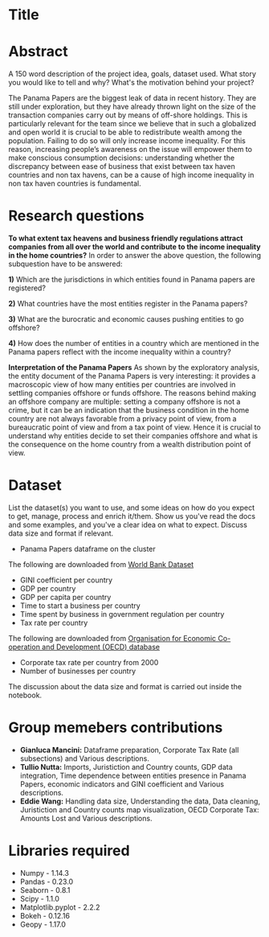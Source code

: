 # Title

# Abstract
A 150 word description of the project idea, goals, dataset used. What story you would like to tell and why? What's the motivation behind your project?

The Panama Papers are the biggest leak of data in recent history. They are still under exploration, but they have already thrown light on the size of the transaction companies carry out by means of off-shore holdings. This is particularly relevant for the team since we believe that in such a globalized and open world it is crucial to be able to redistribute wealth among the population. Failing to do so will only increase income inequality. For this reason, increasing people’s awareness on the issue will empower them to make conscious consumption decisions: understanding whether the discrepancy between ease of business that exist between tax haven countries and non tax havens, can be a cause of high income inequality in non tax haven countries is fundamental. 


# Research questions

 
**To what extent tax heavens and business friendly regulations attract companies from all over the world and contribute to the income inequality in the home countries?**
In order to answer the above question, the following subquestion have to be answered:

**1)** Which are the jurisdictions in which entities found in Panama papers are registered?

**2)** What countries have the most entities register in the Panama papers?

**3)** What are the burocratic and economic causes pushing entities to go offshore?

**4)** How does the number of entities in a country which are mentioned in the Panama papers reflect with the income inequality within a country?

**Interpretation of the Panama Papers**
As shown by the exploratory analysis, the entity document of the Panama Papers is very interesting: it provides a macroscopic view of how many entities per countries are involved in settling companies offshore or funds offshore. The reasons behind making an offshore company are multiple: setting a company offshore is not a crime, but it can be an indication that the business condition in the home country are not always favorable from a privacy point of view, from a bureaucratic point of view and from a tax point of view. Hence it is crucial to understand why entities decide to set their companies offshore and what is the consequence on the home country from a wealth distribution point of view.


# Dataset
List the dataset(s) you want to use, and some ideas on how do you expect to get, manage, process and enrich it/them. Show us you've read the docs and some examples, and you've a clear idea on what to expect. Discuss data size and format if relevant.

 - Panama Papers dataframe on the cluster
 
 The following are downloaded from [World Bank Dataset](https://data.worldbank.org)
 - GINI coefficient per country
 - GDP per country
 - GDP per capita per country
 - Time to start a business per country
 - Time spent by business in government regulation per country
 - Tax rate per country 
 
 The following are downloaded from [Organisation for Economic Co-operation and Development (OECD) database](https://data.oecd.org/)
 - Corporate tax rate per country from 2000
 - Number of businesses per country

The discussion about the data size and format is carried out inside the notebook.

# Group memebers contributions 
 - **Gianluca Mancini:** Dataframe preparation, Corporate Tax Rate (all subsections) and Various descriptions.
 - **Tullio Nutta:** Imports, Juristiction and Country counts, GDP data integration, Time dependence between entities presence in Panama Papers, economic indicators and GINI coefficient and Various descriptions.
 - **Eddie Wang:** Handling data size, Understanding the data, Data cleaning, Juristiction and Country counts map visualization, OECD Corporate Tax: Amounts Lost and Various descriptions.

# Libraries required
 - Numpy - 1.14.3
 - Pandas - 0.23.0
 - Seaborn - 0.8.1
 - Scipy - 1.1.0
 - Matplotlib.pyplot - 2.2.2
 - Bokeh - 0.12.16
 - Geopy - 1.17.0


